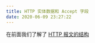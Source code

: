 ```yaml
---
title: HTTP 实体数据和 Accept 字段
date: 2020-06-09 23:27:22
---
```


在前面我们了解了 [HTTP 报文的结构](./http-message.md)
